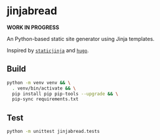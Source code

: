 # jinjabread

**WORK IN PROGRESS**

An Python-based static site generator using Jinja templates.

Inspired by [`staticjinja`](https://github.com/staticjinja/staticjinja) and [`hugo`](https://github.com/gohugoio/hugo).

## Build

```bash
python -m venv venv && \
  . venv/bin/activate && \
  pip install pip pip-tools --upgrade && \
  pip-sync requirements.txt
```

## Test

```bash
python -m unittest jinjabread.tests
```
